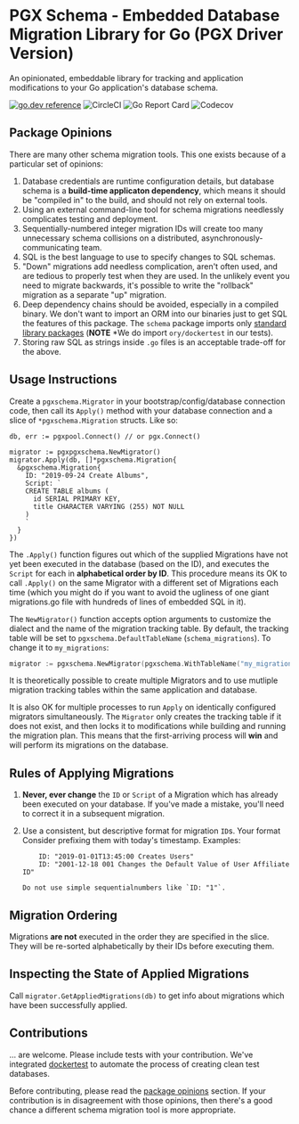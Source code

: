 # PGX Schema - Embedded Database Migration Library for Go (PGX Driver Version)

An opinionated, embeddable library for tracking and application modifications
to your Go application's database schema.

[![go.dev reference](https://img.shields.io/badge/go.dev-reference-007d9c?logo=go&logoColor=white&style=for-the-badge)](https://pkg.go.dev/adlio/pgxschema)
![CircleCI](https://img.shields.io/circleci/build/github/adlio/pgxschema/main?style=for-the-badge)
![Go Report Card](https://goreportcard.com/badge/github.com/adlio/pgxschema?style=for-the-badge)
![Codecov](https://img.shields.io/codecov/c/github/adlio/pgxschema?style=for-the-badge)

## Package Opinions

There are many other schema migration tools. This one exists because of a
particular set of opinions:

1. Database credentials are runtime configuration details, but database
   schema is a **build-time applicaton dependency**, which means it should be
   "compiled in" to the build, and should not rely on external tools.
2. Using an external command-line tool for schema migrations needlessly
   complicates testing and deployment.
3. Sequentially-numbered integer migration IDs will create too many unnecessary
   schema collisions on a distributed, asynchronously-communicating team.
4. SQL is the best language to use to specify changes to SQL schemas.
5. "Down" migrations add needless complication, aren't often used, and are
   tedious to properly test when they are used. In the unlikely event you need
   to migrate backwards, it's possible to write the "rollback" migration as
   a separate "up" migration.
6. Deep dependency chains should be avoided, especially in a compiled
   binary. We don't want to import an ORM into our binaries just to get SQL
   the features of this package. The `schema` package imports only
   [standard library packages](https://godoc.org/github.com/adlio/pgxschema?imports)
   (**NOTE** \*We do import `ory/dockertest` in our tests).
7. Storing raw SQL as strings inside `.go` files is an acceptable trade-off
   for the above.

## Usage Instructions

Create a `pgxschema.Migrator` in your bootstrap/config/database connection code,
then call its `Apply()` method with your database connection and a slice of
`*pgxschema.Migration` structs. Like so:

    db, err := pgxpool.Connect() // or pgx.Connect()

    migrator := pgxpgxschema.NewMigrator()
    migrator.Apply(db, []*pgxschema.Migration{
      &pgxschema.Migration{
        ID: "2019-09-24 Create Albums",
        Script: `
        CREATE TABLE albums (
          id SERIAL PRIMARY KEY,
          title CHARACTER VARYING (255) NOT NULL
        )
        `
      }
    })

The `.Apply()` function figures out which of the supplied Migrations have not
yet been executed in the database (based on the ID), and executes the `Script`
for each in **alphabetical order by ID**. This procedure means its OK to call
`.Apply()` on the same Migrator with a different set of Migrations each time
(which you might do if you want to avoid the ugliness of one giant migrations.go
file with hundreds of lines of embedded SQL in it).

The `NewMigrator()` function accepts option arguments to customize the dialect
and the name of the migration tracking table. By default, the tracking table
will be set to `pgxschema.DefaultTableName` (`schema_migrations`). To change it
to `my_migrations`:

```go
migrator := pgxschema.NewMigrator(pgxschema.WithTableName("my_migrations"))
```

It is theoretically possible to create multiple Migrators and to use mutliple
migration tracking tables within the same application and database.

It is also OK for multiple processes to run `Apply` on identically configured
migrators simultaneously. The `Migrator` only creates the tracking table if it
does not exist, and then locks it to modifications while building and running
the migration plan. This means that the first-arriving process will **win** and
will perform its migrations on the database.

## Rules of Applying Migrations

1.  **Never, ever change** the `ID` or `Script` of a Migration which has already
    been executed on your database. If you've made a mistake, you'll need to correct
    it in a subsequent migration.
2.  Use a consistent, but descriptive format for migration `ID`s. Your format
    Consider
    prefixing them with today's timestamp. Examples:

            ID: "2019-01-01T13:45:00 Creates Users"
            ID: "2001-12-18 001 Changes the Default Value of User Affiliate ID"

        Do not use simple sequentialnumbers like `ID: "1"`.

## Migration Ordering

Migrations **are not** executed in the order they are specified in the slice.
They will be re-sorted alphabetically by their IDs before executing them.

## Inspecting the State of Applied Migrations

Call `migrator.GetAppliedMigrations(db)` to get info about migrations which
have been successfully applied.

## Contributions

... are welcome. Please include tests with your contribution. We've integrated
[dockertest](https://github.com/ory/dockertest) to automate the process of
creating clean test databases.

Before contributing, please read the [package opinions](#package-opinions)
section. If your contribution is in disagreement with those opinions, then
there's a good chance a different schema migration tool is more appropriate.
